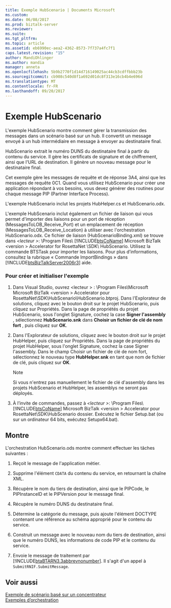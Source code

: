 ```yaml
---
title: Exemple HubScenario | Documents Microsoft
ms.custom: 
ms.date: 06/08/2017
ms.prod: biztalk-server
ms.reviewer: 
ms.suite: 
ms.tgt_pltfrm: 
ms.topic: article
ms.assetid: eb6990ec-aea2-4362-8573-7f737a4fc7f1
caps.latest.revision: "15"
author: MandiOhlinger
ms.author: mandia
manager: anneta
ms.openlocfilehash: 5b9b2770f1d14d716149025ac44cb3cdffbbb23b
ms.sourcegitcommit: cb908c540d8f1a692d01dc8f313e16cb4b4e696d
ms.translationtype: MT
ms.contentlocale: fr-FR
ms.lasthandoff: 09/20/2017
---
```

# <a name="hubscenario-sample"></a>Exemple HubScenario
L'exemple HubScenario montre comment gérer la transmission des messages dans un scénario basé sur un hub. Il convertit un message envoyé à un hub intermédiaire en message à envoyer au destinataire final.  
  
 HubScenario extrait le numéro DUNS du destinataire final à partir du contenu du service. Il gère les certificats de signature et de chiffrement, ainsi que l'URL de destination. Il génère un nouveau message pour le destinataire final.  
  
 Cet exemple gère les messages de requête et de réponse 3A4, ainsi que les messages de requête 0C1. Quand vous utilisez HubScenario pour créer une application répondant à vos besoins, vous devez générer des routines pour chaque message PIP (Partner Interface Process).  
  
 L'exemple HubScenario inclut les projets HubHelper.cs et HubScenario.odx.  
  
 L'exemple HubScenario inclut également un fichier de liaison qui vous permet d'importer des liaisons pour un port de réception (MessagesToLOB_Receive_Port) et un emplacement de réception (MessagesToLOB_Receive_Location) à utiliser avec l'orchestration HubScenario.odx. Ce fichier de liaison (HubScenarioBinding.xml) se trouve dans  *\<lecteur >*: \Program Files\\ [!INCLUDE[btsCoName](../../includes/btsconame-md.md)] Microsoft BizTalk \<version > Accelerator for RosettaNet \SDK\ HubScenario. Utilisez la commande BTSTask pour importer les liaisons. Pour plus d’informations, consultez la rubrique « Commande ImportBindings » dans [!INCLUDE[btsBizTalkServer2006r3](../../includes/btsbiztalkserver2006r3-md.md)] aide.  
  
### <a name="to-build-and-initialize-this-sample"></a>Pour créer et initialiser l'exemple  
  
1.  Dans Visual Studio, ouvrez \<lecteur > : \Program Files\Microsoft Microsoft BizTalk \<version > Accelerator pour RosettaNet\SDK\HubScenario\HubScenario.btproj. Dans l'Explorateur de solutions, cliquez avec le bouton droit sur le projet HubScenario, puis cliquez sur Propriétés. Dans la page de propriétés du projet HubScenario, sous l'onglet Signature, cochez la case **Signer l'assembly** , sélectionnez **HubScenario.snk** dans **Choisir un fichier de clé de nom fort** , puis cliquez sur **OK**.  
  
2.  Dans l'Explorateur de solutions, cliquez avec le bouton droit sur le projet HubHelper, puis cliquez sur Propriétés. Dans la page de propriétés du projet HubHelper, sous l'onglet Signature, cochez la case Signer l'assembly. Dans le champ Choisir un fichier de clé de nom fort, sélectionnez le nouveau type **HubHelper.snk** en tant que nom de fichier de clé, puis cliquez sur **OK**.  
  
    > [!NOTE]
    >  Si vous n'entrez pas manuellement le fichier de clé d'assembly dans les projets HubScenario et HubHelper, les assemblys ne seront pas déployés.  
  
3.  À l’invite de commandes, passez à  *\<lecteur >*: \Program Files\\ [!INCLUDE[btsCoName](../../includes/btsconame-md.md)] Microsoft BizTalk \<version > Accelerator pour RosettaNet\SDK\HubScenario dossier. Exécutez le fichier Setup.bat (ou sur un ordinateur 64 bits, exécutez Setupx64.bat).  
  
## <a name="demonstrates"></a>Montre  
 L'orchestration HubScenario.ods montre comment effectuer les tâches suivantes :  
  
1.  Reçoit le message de l'application métier.  
  
2.  Supprime l'élément `CDATA` du contenu du service, en retournant la chaîne XML.  
  
3.  Récupère le nom du tiers de destination, ainsi que le PIPCode, le PIPInstanceID et le PIPVersion pour le message final.  
  
4.  Récupère le numéro DUNS du destinataire final.  
  
5.  Détermine la catégorie du message, puis ajoute l'élément DOCTYPE contenant une référence au schéma approprié pour le contenu du service.  
  
6.  Construit un message avec le nouveau nom du tiers de destination, ainsi que le numéro DUNS, les informations de code PIP et le contenu du service.  
  
7.  Envoie le message de traitement par [!INCLUDE[btaBTARN3.3abbrevnonumber](../../includes/btabtarn3-3abbrevnonumber-md.md)]. Il s'agit d'un appel à `SubmitRNIF.SubmitMessage`.  
  
## <a name="see-also"></a>Voir aussi  
 [Exemple de scénario basé sur un concentrateur](../../adapters-and-accelerators/accelerator-rosettanet/sample-hub-based-scenario.md)   
 [Exemples d’orchestration](../../adapters-and-accelerators/accelerator-rosettanet/orchestration-samples.md)